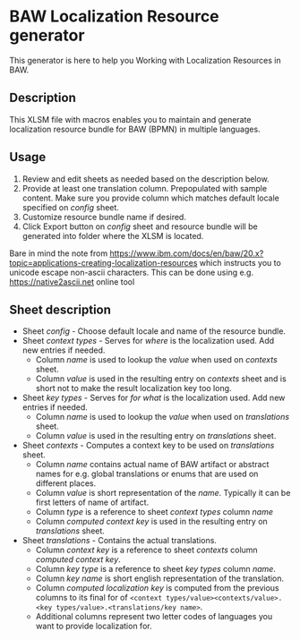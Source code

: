 # BAW Localization Resource generator

This generator is here to help you Working with Localization Resources in BAW.

## Description

This XLSM file with macros enables you to maintain and generate localization resource bundle for BAW (BPMN) in multiple languages.

## Usage

1. Review and edit sheets as needed based on the description below.
2. Provide at least one translation column. Prepopulated with sample content. Make sure you provide column which matches default locale specified on *config* sheet.
3. Customize resource bundle name if desired.
4. Click Export button on *config* sheet and resource bundle will be generated into folder where the XLSM is located.
	
Bare in mind the note from https://www.ibm.com/docs/en/baw/20.x?topic=applications-creating-localization-resources which instructs you to unicode escape non-ascii characters. This can be done using e.g. https://native2ascii.net online tool

## Sheet description

- Sheet *config* - Choose default locale and name of the resource bundle.
- Sheet *context types* - Serves for *where* is the localization used. Add new entries if needed.
  - Column *name* is used to lookup the *value* when used on *contexts* sheet.
  - Column *value* is used in the resulting entry on *contexts* sheet and is short not to make the result localization key too long.
- Sheet *key types* - Serves for *for what* is the localization used. Add new entries if needed.
  - Column *name* is used to lookup the *value* when used on *translations* sheet.
  - Column *value* is used in the resulting entry on *translations* sheet.
- Sheet *contexts* - Computes a context key to be used on *translations* sheet.
  - Column *name* contains actual name of BAW artifact or abstract names for e.g. global translations or enums that are used on different places.
  - Column *value* is short representation of the *name*. Typically it can be first letters of name of artifact.
  - Column *type* is a reference to sheet *context types* column *name*
  - Column *computed context key* is used in the resulting entry on *translations* sheet.
- Sheet *translations* - Contains the actual translations.
  - Column *context key* is a reference to sheet *contexts* column *computed context key*.
  - Column *key type* is a reference to sheet *key types* column *name*.
  - Column *key name* is short english representation of the translation.
  - Column *computed localization key* is computed from the previous columns to its final for of ```<context types/value><contexts/value>.<key types/value>.<translations/key name>```.
  - Additional columns represent two letter codes of languages you want to provide localization for.
